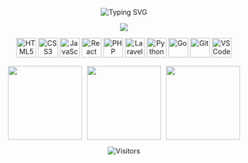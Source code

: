 <div align="center">
<p align="center">
  <img src="https://readme-typing-svg.herokuapp.com?font=Fira+Code&size=28&duration=2500&pause=1000&color=00F7FF&center=true&vCenter=true&width=800&lines=Hi+There%2C+Welcome+to+My+Profile;I'm+Arya+Vidyananta" alt="Typing SVG" />
</p>
<p align="center">
  <img src="https://img.shields.io/badge/Web%20Development-%23FF0080.svg?&style=for-the-badge&logo=laravel&logoColor=white" />
</p>

<p align="center">
  <img src="https://cdn.jsdelivr.net/gh/devicons/devicon/icons/html5/html5-original.svg" alt="HTML5" width="40" height="40"/>
  <img src="https://cdn.jsdelivr.net/gh/devicons/devicon/icons/css3/css3-original.svg" alt="CSS3" width="40" height="40"/>
  <img src="https://cdn.jsdelivr.net/gh/devicons/devicon/icons/javascript/javascript-original.svg" alt="JavaScript" width="40" height="40"/>
  <img src="https://cdn.jsdelivr.net/gh/devicons/devicon/icons/react/react-original.svg" alt="React" width="40" height="40"/>
  <img src="https://cdn.jsdelivr.net/gh/devicons/devicon/icons/php/php-original.svg" alt="PHP" width="40" height="40"/>
  <img src="https://cdn.jsdelivr.net/gh/devicons/devicon/icons/laravel/laravel-original.svg" alt="Laravel" width="40" height="40"/>
  <img src="https://cdn.jsdelivr.net/gh/devicons/devicon/icons/python/python-original.svg" alt="Python" width="40" height="40"/>
  <img src="https://cdn.jsdelivr.net/gh/devicons/devicon/icons/go/go-original.svg" alt="Go" width="40" height="40"/>
  <img src="https://cdn.jsdelivr.net/gh/devicons/devicon/icons/git/git-original.svg" alt="Git" width="40" height="40"/>
  <img src="https://cdn.jsdelivr.net/gh/devicons/devicon/icons/vscode/vscode-original.svg" alt="VS Code" width="40" height="40"/>
</p>
 

<div style="display: flex; gap: 10px; justify-content: center; flex-wrap: wrap;">
  <img src="https://github-profile-summary-cards.vercel.app/api/cards/stats?username=aryavidyananta&theme=radical&cache_seconds=1800" height="150"/>
  <img src="https://github-readme-stats.vercel.app/api/top-langs/?username=aryavidyananta&layout=compact&langs_count=8&theme=radical&cache_seconds=1800" height="150"/>
  <img src="https://streak-stats.demolab.com?user=aryavidyananta&theme=radical&hide_border=true&cache_seconds=1800" height="150"/>
</div>

![Visitors](https://komarev.com/ghpvc/?username=aryavidyananta&label=Profile%20Views&color=ff69b4&style=flat-square)

